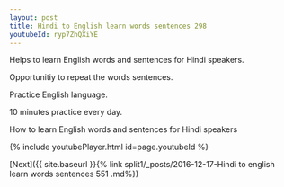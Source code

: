 ```yaml
---
layout: post
title: Hindi to English learn words sentences 298 
youtubeId: ryp7ZhQXiYE
---
```

 
 
Helps to learn English words and sentences for Hindi speakers.

Opportunitiy to repeat the words sentences. 

Practice English language. 
 
10 minutes practice every day. 
 
How to learn English words and sentences for Hindi speakers 
 
{% include youtubePlayer.html id=page.youtubeId %}
 
 
[Next]({{ site.baseurl }}{% link  split1/_posts/2016-12-17-Hindi to english learn words sentences 551 .md%})
 
